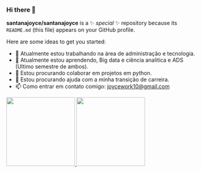 ### Hi there 👋


**santanajoyce/santanajoyce** is a ✨ _special_ ✨ repository because its `README.md` (this file) appears on your GitHub profile.

Here are some ideas to get you started:

- 🔭 Atualmente estou trabalhando na área de administração e tecnologia.
- 🌱 Atualmente estou aprendendo, Big data e ciência analitica e ADS (Ultimo semestre de ambos).
- 👯 Estou procurando colaborar em projetos em python.
- 🤔 Estou procurando ajuda com a minha transição de carreira. 
- 📫 Como entrar em contato comigo: joycework10@gmail.com
<div>
<a href="https://github.com/santanajoyce">
<img loading="lazy" height="180em" src="https://github-readme-stats.vercel.app/api/top-langs/?username=seu-usuário-aqui&layout=compact&langs_count=7&theme=dracula"/>
<img loading="lazy" height="180em" src="https://github-readme-stats.vercel.app/api?username=seu-usuário-aqui&show_icons=true&theme=dracula&include_all_commits=true&count_private=true"/>
</div>
